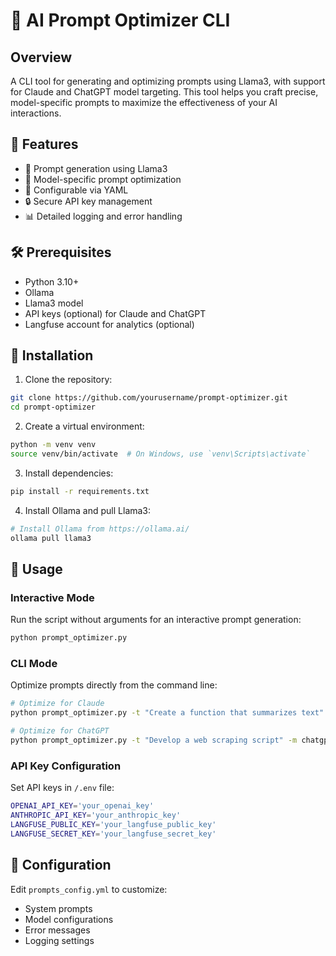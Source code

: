 # 🚀 AI Prompt Optimizer CLI

## Overview

A CLI tool for generating and optimizing prompts using Llama3, with support for Claude and ChatGPT model targeting. This tool helps you craft precise, model-specific prompts to maximize the effectiveness of your AI interactions.

## 🌟 Features

- 🤖 Prompt generation using Llama3
- 🎯 Model-specific prompt optimization
- 📝 Configurable via YAML
- 🔒 Secure API key management
- 📊 Detailed logging and error handling

## 🛠 Prerequisites

- Python 3.10+
- Ollama
- Llama3 model
- API keys (optional) for Claude and ChatGPT
- Langfuse account for analytics (optional)

## 🔧 Installation

1. Clone the repository:
```bash
git clone https://github.com/yourusername/prompt-optimizer.git
cd prompt-optimizer
```

2. Create a virtual environment:
```bash
python -m venv venv
source venv/bin/activate  # On Windows, use `venv\Scripts\activate`
```

3. Install dependencies:
```bash
pip install -r requirements.txt
```

4. Install Ollama and pull Llama3:
```bash
# Install Ollama from https://ollama.ai/
ollama pull llama3
```

## 🚀 Usage

### Interactive Mode

Run the script without arguments for an interactive prompt generation:

```bash
python prompt_optimizer.py
```

### CLI Mode

Optimize prompts directly from the command line:

```bash
# Optimize for Claude
python prompt_optimizer.py -t "Create a function that summarizes text" -m claude

# Optimize for ChatGPT
python prompt_optimizer.py -t "Develop a web scraping script" -m chatgpt
```

### API Key Configuration

Set API keys in `/.env` file:
```bash
OPENAI_API_KEY='your_openai_key'
ANTHROPIC_API_KEY='your_anthropic_key'
LANGFUSE_PUBLIC_KEY='your_langfuse_public_key'
LANGFUSE_SECRET_KEY='your_langfuse_secret_key'
```

## 📝 Configuration

Edit `prompts_config.yml` to customize:
- System prompts
- Model configurations
- Error messages
- Logging settings